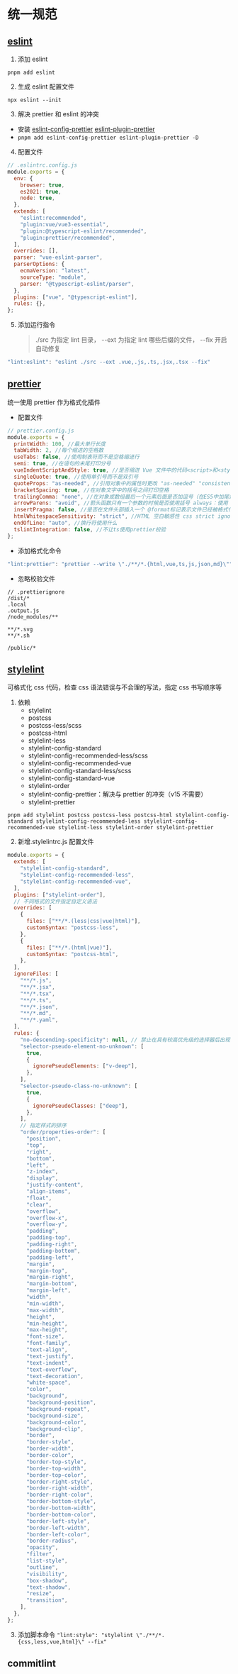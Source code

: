 # 统一规范

## [eslint](https://eslint.bootcss.com/docs/user-guide/getting-started)

1. 添加 eslint

```
pnpm add eslint
```

2. 生成 eslint 配置文件

```
npx eslint --init
```

3. 解决 prettier 和 eslint 的冲突

- 安装 [eslint-config-prettier](https://www.npmjs.com/package/eslint-config-prettier) [eslint-plugin-prettier](https://www.npmjs.com/package/eslint-plugin-prettier)
- `pnpm add eslint-config-prettier eslint-plugin-prettier -D`

4. 配置文件

```javascript
// .eslintrc.config.js
module.exports = {
  env: {
    browser: true,
    es2021: true,
    node: true,
  },
  extends: [
    "eslint:recommended",
    "plugin:vue/vue3-essential",
    "plugin:@typescript-eslint/recommended",
    "plugin:prettier/recommended",
  ],
  overrides: [],
  parser: "vue-eslint-parser",
  parserOptions: {
    ecmaVersion: "latest",
    sourceType: "module",
    parser: "@typescript-eslint/parser",
  },
  plugins: ["vue", "@typescript-eslint"],
  rules: {},
};
```

5. 添加运行指令
   > ./src 为指定 lint 目录， --ext 为指定 lint 哪些后缀的文件， --fix 开启自动修复

```js
"lint:eslint": "eslint ./src --ext .vue,.js,.ts,.jsx,.tsx --fix"
```

## [prettier](https://prettier.io/playground/)

统一使用 prettier 作为格式化插件

- 配置文件

```javascript
// prettier.config.js
module.exports = {
  printWidth: 100, //最大单行长度
  tabWidth: 2, //每个缩进的空格数
  useTabs: false, //使用制表符而不是空格缩进行
  semi: true, //在语句的末尾打印分号
  vueIndentScriptAndStyle: true, //是否缩进 Vue 文件中的代码<script>和<style>标签。
  singleQuote: true, //使用单引号而不是双引号
  quoteProps: "as-needed", //引用对象中的属性时更改 "as-needed" "consistent" "preserve"
  bracketSpacing: true, //在对象文字中的括号之间打印空格
  trailingComma: "none", //在对象或数组最后一个元素后面是否加逗号（在ES5中加尾逗号）
  arrowParens: "avoid", //箭头函数只有一个参数的时候是否使用括号 always：使用  avoid： 省略
  insertPragma: false, //是否在文件头部插入一个 @format标记表示文件已经被格式化了
  htmlWhitespaceSensitivity: "strict", //HTML 空白敏感性 css strict ignore
  endOfLine: "auto", //换行符使用什么
  tslintIntegration: false, //不让ts使用prettier校验
};
```

- 添加格式化命令

```js
"lint:prettier": "prettier --write \"./**/*.{html,vue,ts,js,json,md}\""
```

- 忽略校验文件

```
// .prettierignore
/dist/*
.local
.output.js
/node_modules/**

**/*.svg
**/*.sh

/public/*

```

## [stylelint](https://stylelint.io/user-guide/get-started/)

可格式化 css 代码，检查 css 语法错误与不合理的写法，指定 css 书写顺序等

1. 依赖
   - stylelint
   - postcss
   - postcss-less/scss
   - postcss-html
   - stylelint-less
   - stylelint-config-standard
   - stylelint-config-recommended-less/scss
   - stylelint-config-recommended-vue
   - stylelint-config-standard-less/scss
   - stylelint-config-standard-vue
   - stylelint-order
   - stylelint-config-prettier：解决与 prettier 的冲突（v15 不需要）
   - stylelint-prettier

```
pnpm add stylelint postcss postcss-less postcss-html stylelint-config-standard stylelint-config-recommended-less stylelint-config-recommended-vue stylelint-less stylelint-order stylelint-prettier
```

2. 新增.stylelintrc.js 配置文件

```js
module.exports = {
  extends: [
    "stylelint-config-standard",
    "stylelint-config-recommended-less",
    "stylelint-config-recommended-vue",
  ],
  plugins: ["stylelint-order"],
  // 不同格式的文件指定自定义语法
  overrides: [
    {
      files: ["**/*.(less|css|vue|html)"],
      customSyntax: "postcss-less",
    },
    {
      files: ["**/*.(html|vue)"],
      customSyntax: "postcss-html",
    },
  ],
  ignoreFiles: [
    "**/*.js",
    "**/*.jsx",
    "**/*.tsx",
    "**/*.ts",
    "**/*.json",
    "**/*.md",
    "**/*.yaml",
  ],
  rules: {
    "no-descending-specificity": null, // 禁止在具有较高优先级的选择器后出现被其覆盖的较低优先级的选择器
    "selector-pseudo-element-no-unknown": [
      true,
      {
        ignorePseudoElements: ["v-deep"],
      },
    ],
    "selector-pseudo-class-no-unknown": [
      true,
      {
        ignorePseudoClasses: ["deep"],
      },
    ],
    // 指定样式的排序
    "order/properties-order": [
      "position",
      "top",
      "right",
      "bottom",
      "left",
      "z-index",
      "display",
      "justify-content",
      "align-items",
      "float",
      "clear",
      "overflow",
      "overflow-x",
      "overflow-y",
      "padding",
      "padding-top",
      "padding-right",
      "padding-bottom",
      "padding-left",
      "margin",
      "margin-top",
      "margin-right",
      "margin-bottom",
      "margin-left",
      "width",
      "min-width",
      "max-width",
      "height",
      "min-height",
      "max-height",
      "font-size",
      "font-family",
      "text-align",
      "text-justify",
      "text-indent",
      "text-overflow",
      "text-decoration",
      "white-space",
      "color",
      "background",
      "background-position",
      "background-repeat",
      "background-size",
      "background-color",
      "background-clip",
      "border",
      "border-style",
      "border-width",
      "border-color",
      "border-top-style",
      "border-top-width",
      "border-top-color",
      "border-right-style",
      "border-right-width",
      "border-right-color",
      "border-bottom-style",
      "border-bottom-width",
      "border-bottom-color",
      "border-left-style",
      "border-left-width",
      "border-left-color",
      "border-radius",
      "opacity",
      "filter",
      "list-style",
      "outline",
      "visibility",
      "box-shadow",
      "text-shadow",
      "resize",
      "transition",
    ],
  },
};
```

3. 添加脚本命令
   `"lint:style": "stylelint \"./**/*.{css,less,vue,html}\" --fix"`

## commitlint
